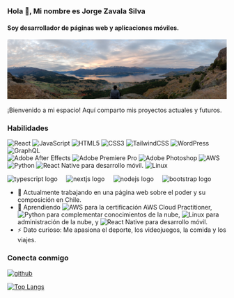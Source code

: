 ### Hola 👋, Mi nombre es Jorge Zavala Silva  
#### Soy desarrollador de páginas web y aplicaciones móviles.

![Header Image](https://github.com/Jorgezdev/Jorgezdev/blob/main/287334747_736708847675288_1008018115868589210_n.jpg)

¡Bienvenido a mi espacio! Aquí comparto mis proyectos actuales y futuros.

### Habilidades  
![React](https://img.shields.io/badge/react-%2320232a.svg?style=for-the-badge&logo=react&logoColor=%2361DAFB) 
![JavaScript](https://img.shields.io/badge/javascript-%23323330.svg?style=for-the-badge&logo=javascript&logoColor=%23F7DF1E) 
![HTML5](https://img.shields.io/badge/html5-%23E34F26.svg?style=for-the-badge&logo=html5&logoColor=white) 
![CSS3](https://img.shields.io/badge/css3-%231572B6.svg?style=for-the-badge&logo=css3&logoColor=white) 
![TailwindCSS](https://img.shields.io/badge/tailwindcss-%2338B2AC.svg?style=for-the-badge&logo=tailwind-css&logoColor=white) 
![WordPress](https://img.shields.io/badge/WordPress-%23117AC9.svg?style=for-the-badge&logo=WordPress&logoColor=white) 
![GraphQL](https://img.shields.io/badge/-GraphQL-E10098?style=for-the-badge&logo=graphql&logoColor=white)   
![Adobe After Effects](https://img.shields.io/badge/Adobe%20After%20Effects-9999FF.svg?style=for-the-badge&logo=Adobe%20After%20Effects&logoColor=white) 
![Adobe Premiere Pro](https://img.shields.io/badge/Adobe%20Premiere%20Pro-9999FF.svg?style=for-the-badge&logo=Adobe%20Premiere%20Pro&logoColor=white) 
![Adobe Photoshop](https://img.shields.io/badge/adobe%20photoshop-%2331A8FF.svg?style=for-the-badge&logo=adobe%20photoshop&logoColor=white) 
![AWS](https://img.shields.io/badge/AWS-%23FF9900.svg?style=for-the-badge&logo=amazon-aws&logoColor=white)
![Python](https://img.shields.io/badge/python-3670A0?style=for-the-badge&logo=python&logoColor=ffdd54)
![React Native](https://img.shields.io/badge/react_native-%2320232a.svg?style=for-the-badge&logo=react&logoColor=%2361DAFB) para desarrollo móvil.
![Linux](https://img.shields.io/badge/Linux-FCC624?style=for-the-badge&logo=linux&logoColor=black)

<img src="https://cdn.jsdelivr.net/gh/devicons/devicon/icons/typescript/typescript-original.svg" height="40" alt="typescript logo"  />
  <img width="12" />
  <img src="https://cdn.jsdelivr.net/gh/devicons/devicon/icons/nextjs/nextjs-original.svg" height="40" alt="nextjs logo"  />
  <img width="12" />
  <img src="https://cdn.jsdelivr.net/gh/devicons/devicon/icons/nodejs/nodejs-original.svg" height="40" alt="nodejs logo"  />
  <img width="12" />
  <img src="https://cdn.jsdelivr.net/gh/devicons/devicon/icons/bootstrap/bootstrap-original.svg" height="40" alt="bootstrap logo"  />

- 🔭 Actualmente trabajando en una página web sobre el poder y su composición en Chile.
- 🌱 Aprendiendo ![AWS](https://img.shields.io/badge/AWS-%23FF9900.svg?style=for-the-badge&logo=amazon-aws&logoColor=white) para la certificación AWS Cloud Practitioner, ![Python](https://img.shields.io/badge/python-3670A0?style=for-the-badge&logo=python&logoColor=ffdd54) para complementar conocimientos de la nube, ![Linux](https://img.shields.io/badge/Linux-FCC624?style=for-the-badge&logo=linux&logoColor=black) para administración de la nube, y ![React Native](https://img.shields.io/badge/react_native-%2320232a.svg?style=for-the-badge&logo=react&logoColor=%2361DAFB) para desarrollo móvil.
- ⚡ Dato curioso: Me apasiona el deporte, los videojuegos, la comida y los viajes. 

### Conecta conmigo  
[<img src='https://cdn.jsdelivr.net/npm/simple-icons@3.0.1/icons/github.svg' alt='github' height='40'>](https://github.com/Jorgezdev)  

[![Top Langs](https://github-readme-stats.vercel.app/api/top-langs/?username=jorgezdev)](https://github.com/anuraghazra/github-readme-stats)
